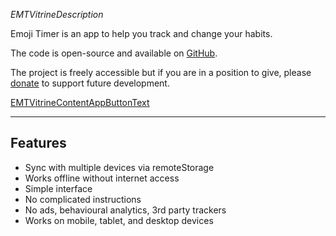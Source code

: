 _EMTVitrineDescription_

Emoji Timer is an app to help you track and change your habits.

The code is open-source and available on [GitHub](EMT_SHARED_GITHUB_URL).

The project is freely accessible but if you are in a position to give, please [donate](EMT_SHARED_DONATE_URL) to support future development.

<a class="EMTVitrineContentAppButton OLSKCommonButton" href="EMTVitrineTokenTrackURL">EMTVitrineContentAppButtonText</a>

* * *

## Features
- Sync with multiple devices via remoteStorage
- Works offline without internet access
- Simple interface
- No complicated instructions
- No ads, behavioural analytics, 3rd party trackers
- Works on mobile, tablet, and desktop devices
